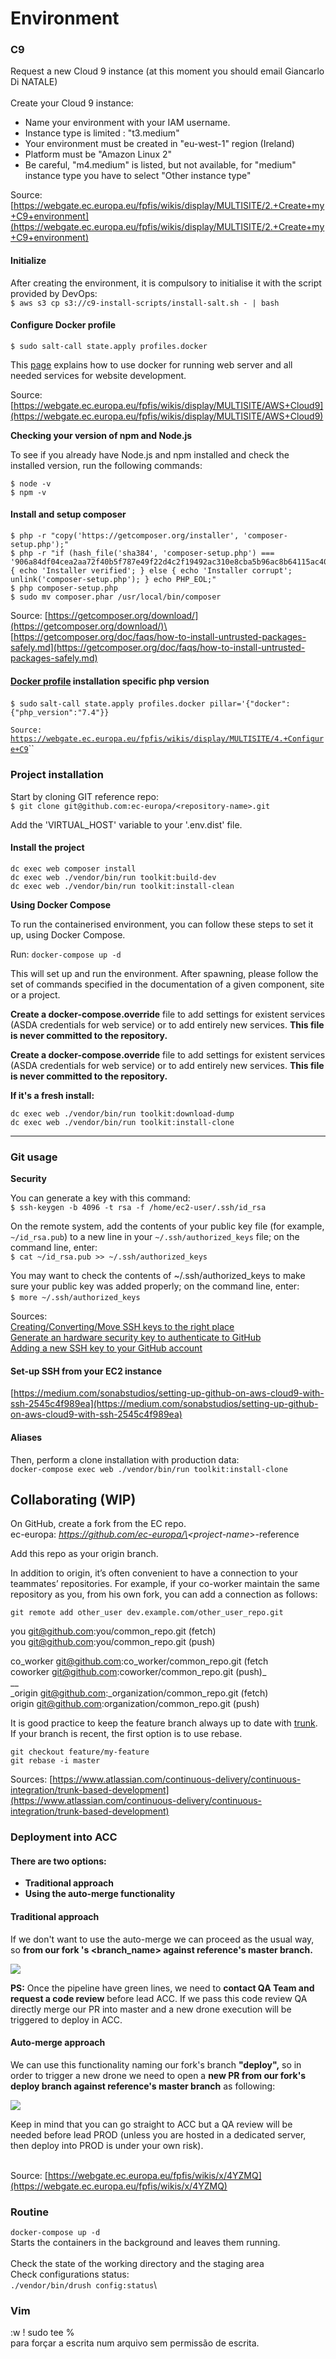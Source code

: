# Environment

### C9

Request a new Cloud 9 instance (at this moment you should email Giancarlo Di NATALE)\
\
Create your Cloud 9 instance:

* Name your environment with your IAM username.
* Instance type is limited : "t3.medium"
* Your environment must be created in "eu-west-1" region (Ireland)
* Platform must be "Amazon Linux 2"
* Be careful, "m4.medium" is listed, but not available, for "medium" instance type you have to select "Other instance type"

Source: [https://webgate.ec.europa.eu/fpfis/wikis/display/MULTISITE/2.+Create+my+C9+environment](https://webgate.ec.europa.eu/fpfis/wikis/display/MULTISITE/2.+Create+my+C9+environment)

#### Initialize

After creating the environment, it is compulsory to initialise it with the script provided by DevOps:\
`$ aws s3 cp s3://c9-install-scripts/install-salt.sh - | bash`

#### Configure Docker profile <a href="#id-4.configurec9-dockerprofile" id="id-4.configurec9-dockerprofile"></a>

`$ sudo salt-call state.apply profiles.docker`

This [page](https://webgate.ec.europa.eu/fpfis/wikis/display/MULTISITE/AWS+Cloud9+-+Docker) explains how to use docker for running web server and all needed services for website development.

Source: [https://webgate.ec.europa.eu/fpfis/wikis/display/MULTISITE/AWS+Cloud9](https://webgate.ec.europa.eu/fpfis/wikis/display/MULTISITE/AWS+Cloud9)

**Checking your version of npm and Node.js**

To see if you already have Node.js and npm installed and check the installed version, run the following commands:

```
$ node -v
$ npm -v
```

#### &#x20;Install and setup composer <a href="#id-4.configurec9-dockerprofile" id="id-4.configurec9-dockerprofile"></a>

```
$ php -r "copy('https://getcomposer.org/installer', 'composer-setup.php');"
$ php -r "if (hash_file('sha384', 'composer-setup.php') === '906a84df04cea2aa72f40b5f787e49f22d4c2f19492ac310e8cba5b96ac8b64115ac402c8cd292b8a03482574915d1a8') { echo 'Installer verified'; } else { echo 'Installer corrupt'; unlink('composer-setup.php'); } echo PHP_EOL;"
$ php composer-setup.php
$ sudo mv composer.phar /usr/local/bin/composer
```

Source: [https://getcomposer.org/download/](https://getcomposer.org/download/)\
[https://getcomposer.org/doc/faqs/how-to-install-untrusted-packages-safely.md](https://getcomposer.org/doc/faqs/how-to-install-untrusted-packages-safely.md)

#### [Docker profile](https://webgate.ec.europa.eu/fpfis/wikis/display/MULTISITE/4.+Configure+C9#id-4.ConfigureC9-Dockerprofile) **installation specific php version** <a href="#id-4.configurec9-2profilesareavailable" id="id-4.configurec9-2profilesareavailable"></a>

`$ sudo` `salt-call state.apply profiles.docker pillar='{"docker":{"php_version":"7.4"}}`

`Source:` [`https://webgate.ec.europa.eu/fpfis/wikis/display/MULTISITE/4.+Configure+C9`](https://webgate.ec.europa.eu/fpfis/wikis/display/MULTISITE/4.+Configure+C9)``

### Project installation

Start by cloning GIT reference repo:\
`$ git clone git@github.com:ec-europa/<repository-name>.git`

Add the 'VIRTUAL\_HOST' variable to your '.env.dist' file.

#### Install the project

```
dc exec web composer install
dc exec web ./vendor/bin/run toolkit:build-dev
dc exec web ./vendor/bin/run toolkit:install-clean
```

**Using Docker Compose**

To run the containerised environment, you can follow these steps to set it up, using Docker Compose.

Run: `docker-compose up -d`

This will set up and run the environment. After spawning, please follow the set of commands specified in the documentation of a given component, site or a project.&#x20;

**Create a docker-compose.override** file to add settings for existent services (ASDA credentials for web service) or to add entirely new services. **This file is never committed to the repository.**

**Create a docker-compose.override** file to add settings for existent services (ASDA credentials for web service) or to add entirely new services. **This file is never committed to the repository.**

**If it's a fresh install:**

```
dc exec web ./vendor/bin/run toolkit:download-dump
dc exec web ./vendor/bin/run toolkit:install-clone
```

****

### Git usage

**Security**

You can generate a key with this command:\
`$ ssh-keygen -b 4096 -t rsa -f /home/ec2-user/.ssh/id_rsa`

On the remote system, add the contents of your public key file (for example, `~/id_rsa.pub`) to a new line in your `~/.ssh/authorized_keys` file; on the command line, enter:\
`$ cat ~/id_rsa.pub >> ~/.ssh/authorized_keys`

You may want to check the contents of \~/.ssh/authorized\_keys to make sure your public key was added properly; on the command line, enter:\
`$ more ~/.ssh/authorized_keys`[\
](https://docs.github.com/en/authentication/connecting-to-github-with-ssh/adding-a-new-ssh-key-to-your-github-account)

Sources: \
[Creating/Converting/Move SSH keys to the right place\
](https://webgate.ec.europa.eu/fpfis/wikis/pages/viewpage.action?pageId=297601060#id-6.C9,SSH\&PhpStorm-Configurationfileforscripts)[Generate an hardware security key to authenticate to GitHub](https://docs.github.com/en/authentication/connecting-to-github-with-ssh/generating-a-new-ssh-key-and-adding-it-to-the-ssh-agent)\
[Adding a new SSH key to your GitHub account](https://docs.github.com/en/authentication/connecting-to-github-with-ssh/adding-a-new-ssh-key-to-your-github-account)

#### Set-up SSH from your EC2 instance

[https://medium.com/sonabstudios/setting-up-github-on-aws-cloud9-with-ssh-2545c4f989ea](https://medium.com/sonabstudios/setting-up-github-on-aws-cloud9-with-ssh-2545c4f989ea)

#### Aliases

Then, perform a clone installation with production data:\
`docker-compose exec web ./vendor/bin/run toolkit:install-clone`

## Collaborating (WIP)

On GitHub, create a fork from the EC repo.\
ec-europa: _https://github.com/ec-europa/\<project-name_>-reference

Add this repo as your origin branch.

In addition to origin, it’s often convenient to have a connection to your teammates’ repositories. For example, if your co-worker maintain the same repository as you, from his own fork, you can add a connection as follows:

```
git remote add other_user dev.example.com/other_user_repo.git
```

you git@github.com:you/common\_repo.git (fetch)\
you git@github.com:you/common\_repo.git (push)

co\_worker git@github.com:co\_worker/common\_repo.git (fetch\
coworker git@github.com:coworker/common\_repo.git (push)\_\
\_\_\
\_origin git@github.com:\_organization/common\_repo.git (fetch)\
origin git@github.com:organization/common\_repo.git (push)

It is good practice to keep the feature branch always up to date with [trunk](https://www.atlassian.com/continuous-delivery/continuous-integration/trunk-based-development).\
If your branch is recent, the first option is to use rebase.

```
git checkout feature/my-feature
git rebase -i master
```

Sources: [https://www.atlassian.com/continuous-delivery/continuous-integration/trunk-based-development](https://www.atlassian.com/continuous-delivery/continuous-integration/trunk-based-development)

### Deployment into ACC

#### There are two options:

* **Traditional approach**
* **Using the auto-merge functionality**

#### Traditional approach

If we don't want to use the auto-merge we can proceed as the usual way, so **from our fork 's \<branch\_name> against reference's master branch.**

![](../../.gitbook/assets/image2020-8-13\_15-57-34.png)

**PS:** Once the pipeline have green lines, we need to **contact QA Team and request a code review** before lead ACC. If we pass this code review QA directly merge our PR into master and a new drone execution will be triggered to deploy in ACC.

#### Auto-merge approach

We can use this functionality naming our fork's branch **"deploy",** so in order to trigger a new drone we need to open a **new PR from our fork's deploy branch against reference's master branch** as following:

![](../../.gitbook/assets/image2020-8-13\_15-37-0.png)

Keep in mind that you can go straight to ACC but a QA review will be needed before lead PROD (unless you are hosted in a dedicated server, then deploy into PROD is under your own risk).

\
Source: [https://webgate.ec.europa.eu/fpfis/wikis/x/4YZMQ](https://webgate.ec.europa.eu/fpfis/wikis/x/4YZMQ)

### Routine

`docker-compose up -d`\
Starts the containers in the background and leaves them running.\
\
Check the state of the working directory and the staging area\
Check configurations status:\
`./vendor/bin/drush config:status`\\

### Vim

:w ! sudo tee %\
para forçar a escrita num arquivo sem permissão de escrita.
